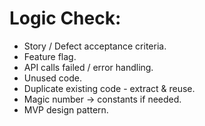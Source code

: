# Logic Check:

- Story / Defect acceptance criteria.
- Feature flag.
- API calls failed / error handling.
- Unused code.
- Duplicate existing code - extract & reuse.
- Magic number -> constants if needed.
- MVP design pattern.
